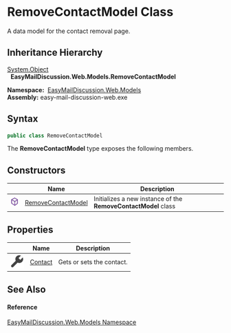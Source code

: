 RemoveContactModel Class
========================
A data model for the contact removal page.


Inheritance Hierarchy
---------------------
[System.Object][1]  
  **EasyMailDiscussion.Web.Models.RemoveContactModel**  

  **Namespace:**  [EasyMailDiscussion.Web.Models][2]  
  **Assembly:** easy-mail-discussion-web.exe

Syntax
------

```csharp
public class RemoveContactModel
```

The **RemoveContactModel** type exposes the following members.


Constructors
------------

|                  | Name                    | Description                                                    |
| ---------------- | ----------------------- | -------------------------------------------------------------- |
| ![Public method] | [RemoveContactModel][3] | Initializes a new instance of the **RemoveContactModel** class |


Properties
----------

|                    | Name         | Description               |
| ------------------ | ------------ | ------------------------- |
| ![Public property] | [Contact][4] | Gets or sets the contact. |


See Also
--------

#### Reference
[EasyMailDiscussion.Web.Models Namespace][2]  

[1]: https://docs.microsoft.com/dotnet/api/system.object
[2]: ../README.md
[3]: _ctor.md
[4]: Contact.md
[Public method]: ../../icons/pubmethod.svg "Public method"
[Public property]: ../../icons/pubproperty.svg "Public property"